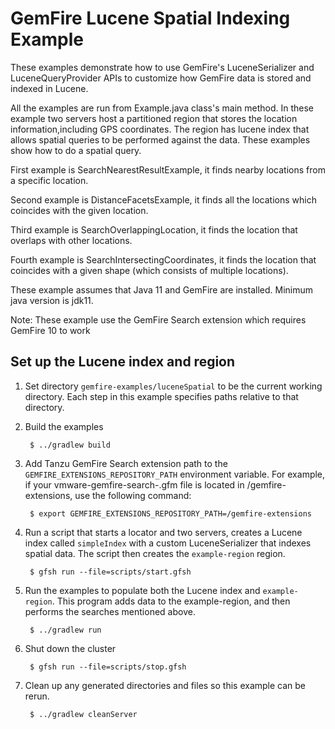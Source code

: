 <!--
  ~ Copyright (c) VMware, Inc. 2023. All rights reserved.
  -->
<!--
Licensed to the Apache Software Foundation (ASF) under one or more
contributor license agreements.  See the NOTICE file distributed with
this work for additional information regarding copyright ownership.
The ASF licenses this file to You under the Apache License, Version 2.0
(the "License"); you may not use this file except in compliance with
the License.  You may obtain a copy of the License at

     http://www.apache.org/licenses/LICENSE-2.0

Unless required by applicable law or agreed to in writing, software
distributed under the License is distributed on an "AS IS" BASIS,
WITHOUT WARRANTIES OR CONDITIONS OF ANY KIND, either express or implied.
See the License for the specific language governing permissions and
limitations under the License.
-->

# GemFire Lucene Spatial Indexing Example

These examples demonstrate how to use GemFire's LuceneSerializer and LuceneQueryProvider APIs
to customize how GemFire data is stored and indexed in Lucene.

All the examples are run from Example.java class's main method. In these example two servers host a partitioned region that stores the location information,including GPS coordinates. The region has lucene index that allows spatial queries to be performed against the data. These examples show how to do a spatial query.

First example is SearchNearestResultExample, it finds nearby locations from a specific location.

Second example is DistanceFacetsExample, it finds all the locations which coincides with the given location. 

Third example is SearchOverlappingLocation, it finds the location that overlaps with other locations.

Fourth example is SearchIntersectingCoordinates, it finds the location that coincides with a given shape (which consists of multiple locations). 

These example assumes that Java 11 and GemFire are installed. Minimum java version is jdk11. 

Note: These example use the GemFire Search extension which requires GemFire 10 to work

## Set up the Lucene index and region
1. Set directory ```gemfire-examples/luceneSpatial``` to be the current working directory.
Each step in this example specifies paths relative to that directory.

2. Build the examples

        $ ../gradlew build

3. Add Tanzu GemFire Search extension path to the `GEMFIRE_EXTENSIONS_REPOSITORY_PATH` environment
   variable. For example, if your vmware-gemfire-search-<version>.gfm file is located in
   /gemfire-extensions, use the following command:

        $ export GEMFIRE_EXTENSIONS_REPOSITORY_PATH=/gemfire-extensions

4. Run a script that starts a locator and two servers, creates a Lucene index called ```simpleIndex``` with a custom LuceneSerializer that indexes spatial data. The script
then creates the ```example-region``` region.

        $ gfsh run --file=scripts/start.gfsh

5. Run the examples to populate both the Lucene index and `example-region`. This program adds data to the example-region, and then performs the searches mentioned above.

        $ ../gradlew run


6. Shut down the cluster

        $ gfsh run --file=scripts/stop.gfsh

7. Clean up any generated directories and files so this example can be rerun.
    
        $ ../gradlew cleanServer


